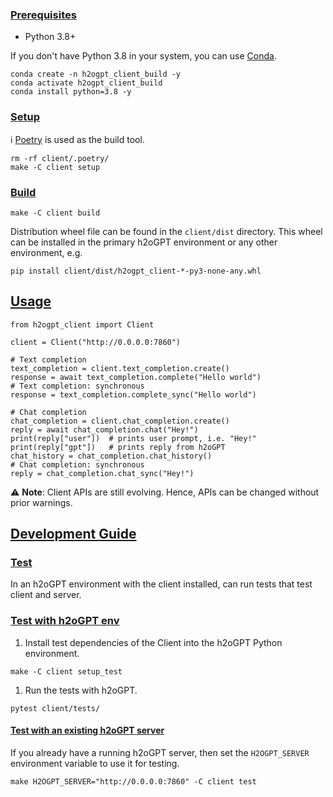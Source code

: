 ### [Prerequisites](https://github.com/h2oai/h2ogpt/tree/main/client#prerequisites)

- Python 3.8+

If you don't have Python 3.8 in your system, you can use [Conda](https://docs.conda.io/projects/conda/en/latest/user-guide/install/index.html).

```shell
conda create -n h2ogpt_client_build -y
conda activate h2ogpt_client_build
conda install python=3.8 -y
```



### [Setup](https://github.com/h2oai/h2ogpt/tree/main/client#setup)

ℹ️ [Poetry](https://python-poetry.org/) is used as the build tool.

```shell
rm -rf client/.poetry/
make -C client setup
```



### [Build](https://github.com/h2oai/h2ogpt/tree/main/client#build)

```shell
make -C client build
```



Distribution wheel file can be found in the `client/dist` directory. This wheel can be installed in the primary h2oGPT environment or any other environment, e.g.

```shell
pip install client/dist/h2ogpt_client-*-py3-none-any.whl
```



## [Usage](https://github.com/h2oai/h2ogpt/tree/main/client#usage)

```shell
from h2ogpt_client import Client

client = Client("http://0.0.0.0:7860")

# Text completion
text_completion = client.text_completion.create()
response = await text_completion.complete("Hello world")
# Text completion: synchronous
response = text_completion.complete_sync("Hello world")

# Chat completion
chat_completion = client.chat_completion.create()
reply = await chat_completion.chat("Hey!")
print(reply["user"])  # prints user prompt, i.e. "Hey!"
print(reply["gpt"])   # prints reply from h2oGPT
chat_history = chat_completion.chat_history()
# Chat completion: synchronous
reply = chat_completion.chat_sync("Hey!")
```



⚠️ **Note**: Client APIs are still evolving. Hence, APIs can be changed without prior warnings.

## [Development Guide](https://github.com/h2oai/h2ogpt/tree/main/client#development-guide)

### [Test](https://github.com/h2oai/h2ogpt/tree/main/client#test)

In an h2oGPT environment with the client installed, can run tests that test client and server.

### [Test with h2oGPT env](https://github.com/h2oai/h2ogpt/tree/main/client#test-with-h2ogpt-env)

1. Install test dependencies of the Client into the h2oGPT Python environment.

```shell
make -C client setup_test
```



1. Run the tests with h2oGPT.

```shell
pytest client/tests/
```



#### [Test with an existing h2oGPT server](https://github.com/h2oai/h2ogpt/tree/main/client#test-with-an-existing-h2ogpt-server)

If you already have a running h2oGPT server, then set the `H2OGPT_SERVER` environment variable to use it for testing.

```shell
make H2OGPT_SERVER="http://0.0.0.0:7860" -C client test
```